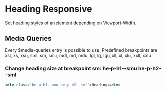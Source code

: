 # Heading Responsive

Set heading styles of an element depending on Viewport-Width.

## Media Queries

Every \$media-queries entry is possible to use. Predefined breakpoints are xsl, xs, xsu, sml, sm, smu, mdl, md, mdu, lgl, lg, lgu, xll, xl, xlu, xxll, xxlu

### Change heading size at breakpoint sm: **he-p-h1--smu he-p-h2--sml**

```html
<div class="he-p-h1--smu he-p-h2--sml">Heading</div>
```
